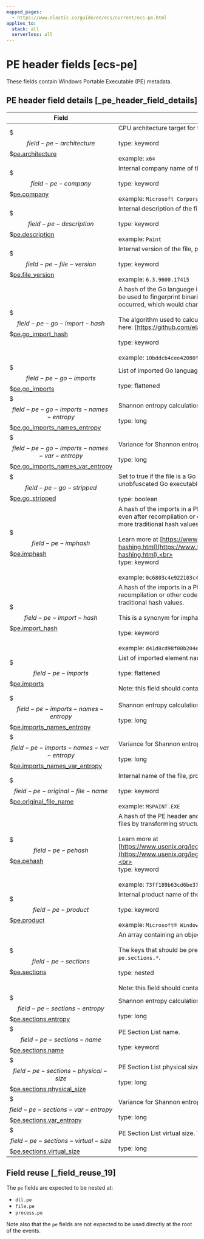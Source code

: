 ```yaml
---
mapped_pages:
  - https://www.elastic.co/guide/en/ecs/current/ecs-pe.html
applies_to:
  stack: all
  serverless: all
---
```


# PE header fields [ecs-pe]

These fields contain Windows Portable Executable (PE) metadata.


## PE header field details [_pe_header_field_details]

| Field | Description | Level |
| --- | --- | --- |
| $$$field-pe-architecture$$$[pe.architecture](#field-pe-architecture) | CPU architecture target for the file.<br><br>type: keyword<br><br>example: `x64`<br> | extended |
| $$$field-pe-company$$$[pe.company](#field-pe-company) | Internal company name of the file, provided at compile-time.<br><br>type: keyword<br><br>example: `Microsoft Corporation`<br> | extended |
| $$$field-pe-description$$$[pe.description](#field-pe-description) | Internal description of the file, provided at compile-time.<br><br>type: keyword<br><br>example: `Paint`<br> | extended |
| $$$field-pe-file-version$$$[pe.file_version](#field-pe-file-version) | Internal version of the file, provided at compile-time.<br><br>type: keyword<br><br>example: `6.3.9600.17415`<br> | extended |
| $$$field-pe-go-import-hash$$$[pe.go_import_hash](#field-pe-go-import-hash) | A hash of the Go language imports in a PE file excluding standard library imports. An import hash can be used to fingerprint binaries even after recompilation or other code-level transformations have occurred, which would change more traditional hash values.<br><br>The algorithm used to calculate the Go symbol hash and a reference implementation are available here: [https://github.com/elastic/toutoumomoma](https://github.com/elastic/toutoumomoma)<br><br>type: keyword<br><br>example: `10bddcb4cee42080f76c88d9ff964491`<br> | extended |
| $$$field-pe-go-imports$$$[pe.go_imports](#field-pe-go-imports) | List of imported Go language element names and types.<br><br>type: flattened<br> | extended |
| $$$field-pe-go-imports-names-entropy$$$[pe.go_imports_names_entropy](#field-pe-go-imports-names-entropy) | Shannon entropy calculation from the list of Go imports.<br><br>type: long<br> | extended |
| $$$field-pe-go-imports-names-var-entropy$$$[pe.go_imports_names_var_entropy](#field-pe-go-imports-names-var-entropy) | Variance for Shannon entropy calculation from the list of Go imports.<br><br>type: long<br> | extended |
| $$$field-pe-go-stripped$$$[pe.go_stripped](#field-pe-go-stripped) | Set to true if the file is a Go executable that has had its symbols stripped or obfuscated and false if an unobfuscated Go executable.<br><br>type: boolean<br> | extended |
| $$$field-pe-imphash$$$[pe.imphash](#field-pe-imphash) | A hash of the imports in a PE file. An imphash — or import hash — can be used to fingerprint binaries even after recompilation or other code-level transformations have occurred, which would change more traditional hash values.<br><br>Learn more at [https://www.fireeye.com/blog/threat-research/2014/01/tracking-malware-import-hashing.html](https://www.fireeye.com/blog/threat-research/2014/01/tracking-malware-import-hashing.html).<br><br>type: keyword<br><br>example: `0c6803c4e922103c4dca5963aad36ddf`<br> | extended |
| $$$field-pe-import-hash$$$[pe.import_hash](#field-pe-import-hash) | A hash of the imports in a PE file. An import hash can be used to fingerprint binaries even after recompilation or other code-level transformations have occurred, which would change more traditional hash values.<br><br>This is a synonym for imphash.<br><br>type: keyword<br><br>example: `d41d8cd98f00b204e9800998ecf8427e`<br> | extended |
| $$$field-pe-imports$$$[pe.imports](#field-pe-imports) | List of imported element names and types.<br><br>type: flattened<br><br>Note: this field should contain an array of values.<br> | extended |
| $$$field-pe-imports-names-entropy$$$[pe.imports_names_entropy](#field-pe-imports-names-entropy) | Shannon entropy calculation from the list of imported element names and types.<br><br>type: long<br> | extended |
| $$$field-pe-imports-names-var-entropy$$$[pe.imports_names_var_entropy](#field-pe-imports-names-var-entropy) | Variance for Shannon entropy calculation from the list of imported element names and types.<br><br>type: long<br> | extended |
| $$$field-pe-original-file-name$$$[pe.original_file_name](#field-pe-original-file-name) | Internal name of the file, provided at compile-time.<br><br>type: keyword<br><br>example: `MSPAINT.EXE`<br> | extended |
| $$$field-pe-pehash$$$[pe.pehash](#field-pe-pehash) | A hash of the PE header and data from one or more PE sections. An pehash can be used to cluster files by transforming structural information about a file into a hash value.<br><br>Learn more at [https://www.usenix.org/legacy/events/leet09/tech/full_papers/wicherski/wicherski_html/index.html](https://www.usenix.org/legacy/events/leet09/tech/full_papers/wicherski/wicherski_html/index.html).<br><br>type: keyword<br><br>example: `73ff189b63cd6be375a7ff25179a38d347651975`<br> | extended |
| $$$field-pe-product$$$[pe.product](#field-pe-product) | Internal product name of the file, provided at compile-time.<br><br>type: keyword<br><br>example: `Microsoft® Windows® Operating System`<br> | extended |
| $$$field-pe-sections$$$[pe.sections](#field-pe-sections) | An array containing an object for each section of the PE file.<br><br>The keys that should be present in these objects are defined by sub-fields underneath `pe.sections.*`.<br><br>type: nested<br><br>Note: this field should contain an array of values.<br> | extended |
| $$$field-pe-sections-entropy$$$[pe.sections.entropy](#field-pe-sections-entropy) | Shannon entropy calculation from the section.<br><br>type: long<br> | extended |
| $$$field-pe-sections-name$$$[pe.sections.name](#field-pe-sections-name) | PE Section List name.<br><br>type: keyword<br> | extended |
| $$$field-pe-sections-physical-size$$$[pe.sections.physical_size](#field-pe-sections-physical-size) | PE Section List physical size.<br><br>type: long<br> | extended |
| $$$field-pe-sections-var-entropy$$$[pe.sections.var_entropy](#field-pe-sections-var-entropy) | Variance for Shannon entropy calculation from the section.<br><br>type: long<br> | extended |
| $$$field-pe-sections-virtual-size$$$[pe.sections.virtual_size](#field-pe-sections-virtual-size) | PE Section List virtual size. This is always the same as `physical_size`.<br><br>type: long<br> | extended |


## Field reuse [_field_reuse_19]

The `pe` fields are expected to be nested at:

* `dll.pe`
* `file.pe`
* `process.pe`

Note also that the `pe` fields are not expected to be used directly at the root of the events.

